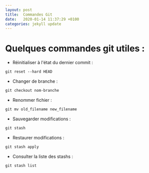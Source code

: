 ```yaml
---
layout: post
title:  Commandes Git
date:   2020-01-14 11:37:29 +0100
categories: jekyll update
---
```


# Quelques commandes git utiles :

- Réinitialiser à l'état du dernier commit : 
```html
git reset --hard HEAD 
```

- Changer de branche : 
```html
git checkout nom-branche
```
- Renommer fichier : 
```html
git mv old_filename new_filename
```

- Sauvegarder modifications : 
```html
git stash
```

- Restaurer modifications : 
```html
git stash apply
```

- Consulter la liste des stashs : 
```html
git stash list
```